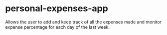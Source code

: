 # personal-expenses-app
Allows the user to add and keep track of all the expenses made and monitor expense percentage for each day of the last week.
